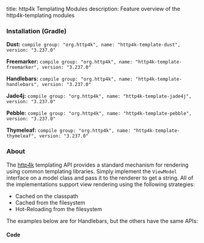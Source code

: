 title: http4k Templating Modules
description: Feature overview of the http4k-templating modules

### Installation (Gradle)
**Dust:** ```compile group: "org.http4k", name: "http4k-template-dust", version: "3.237.0"```

**Freemarker:** ```compile group: "org.http4k", name: "http4k-template-freemarker", version: "3.237.0"```

**Handlebars:** ```compile group: "org.http4k", name: "http4k-template-handlebars", version: "3.237.0"```

**Jade4j:** ```compile group: "org.http4k", name: "http4k-template-jade4j", version: "3.237.0"```

**Pebble:** ```compile group: "org.http4k", name: "http4k-template-pebble", version: "3.237.0"```

**Thymeleaf:** ```compile group: "org.http4k", name: "http4k-template-thymeleaf", version: "3.237.0"```

### About
The [http4k] templating API provides a standard mechanism for rendering using common templating libraries. Simply implement the `ViewModel` interface on a model class and pass it to the renderer to get a string. All of the implementations support view rendering using the following strategies:

* Cached on the classpath
* Cached from the filesystem
* Hot-Reloading from the filesystem

The examples below are for Handlebars, but the others have the same APIs:

#### Code  [<img class="octocat"/>](https://github.com/http4k/http4k/blob/master/src/docs/guide/modules/templating/example.kt)

 <script src="https://gist-it.appspot.com/https://github.com/http4k/http4k/blob/master/src/docs/guide/modules/templating/example.kt"></script>

[http4k]: https://http4k.org
